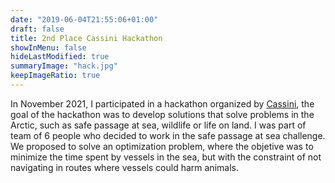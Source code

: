 ```yaml
---
date: "2019-06-04T21:55:06+01:00"
draft: false
title: 2nd Place Cassini Hackathon
showInMenu: false
hideLastModified: true
summaryImage: "hack.jpg"
keepImageRatio: true
---
```


In November 2021, I participated in a hackathon organized by [Cassini](https://hackathons.cassini.eu/), 
the goal of the hackathon was to develop solutions that solve problems in 
the Arctic, such as safe passage at sea, wildlife or life on land. I was part of team of 6 people who decided to work in the safe passage at sea challenge. 
We proposed to solve an optimization problem, where the objetive was to minimize
the time spent by vessels in the sea, but with the constraint of not navigating 
in routes where vessels could harm animals.